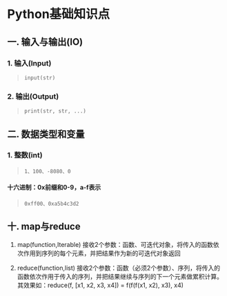 Python基础知识点
======

## 一. 输入与输出(IO)

### 1. 输入(Input)

>`input(str)`

### 2. 输出(Output)

>`print(str, str, ...)`

## 二. 数据类型和变量

### 1. 整数(int)

>`1、100、-8080、0`

#### 十六进制：0x前缀和0-9，a-f表示

>`0xff00、0xa5b4c3d2`

## 十. map与reduce

1. map(function,Iterable) 接收2个参数：函数、可迭代对象，将传入的函数依次作用到序列的每个元素，并把结果作为新的可迭代对象返回

2. reduce(function,list) 接收2个参数：函数（必须2个参数）、序列，将传入的函数依次作用于传入的序列，并把结果继续与序列的下一个元素做累积计算。其效果如：reduce(f, [x1, x2, x3, x4]) = f(f(f(x1, x2), x3), x4)
